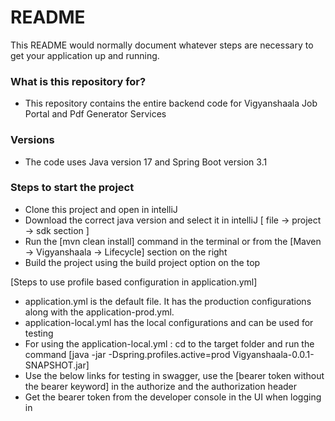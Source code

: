 # README #

This README would normally document whatever steps are necessary to get your application up and running.

### What is this repository for? ###

* This repository contains the entire backend code for Vigyanshaala Job Portal and Pdf Generator Services



### Versions ###

* The code uses Java version 17 and Spring Boot version 3.1


### Steps to start the project ###

* Clone this project and open in intelliJ
* Download the correct java version and select it in intelliJ [ file -> project -> sdk section ]
* Run the [mvn clean install] command in the terminal or from the [Maven -> Vigyanshaala -> Lifecycle] section on the right
* Build the project using the build project option on the top

[Steps to use profile based configuration in application.yml]
* application.yml is the default file. It has the production configurations along with the application-prod.yml.
* application-local.yml has the local configurations and can be used for testing
* For using the application-local.yml :
        cd to the target folder and run the command [java -jar -Dspring.profiles.active=prod Vigyanshaala-0.0.1-SNAPSHOT.jar]
* Use the below links for testing in swagger, use the [bearer token without the bearer keyword] in the authorize and the authorization header
* Get the bearer token from the developer console in the UI when logging in









